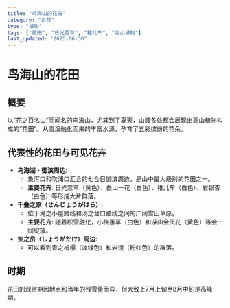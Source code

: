 ```yaml
---
title: "鸟海山的花田"
category: "自然"
type: "植物"
tags: ["花田", "日光萱草", "稚儿车", "高山植物"]
last_updated: "2025-06-30"
---
```


# 鸟海山的花田

## 概要
以“花之百名山”而闻名的鸟海山，尤其到了夏天，山腰各处都会展现出高山植物构成的“花田”。从雪溪融化而来的丰富水源，孕育了五彩缤纷的花朵。

## 代表性的花田与可见花卉
- **鸟海湖・御滨周边**:
    - 象泻口和吹浦口汇合的七合目御滨周边，是山中最大级别的花田之一。
    - **主要花卉**: 日光萱草（黄色）、白山一花（白色）、稚儿车（白色）、岩银杏（白色）等形成大片群落。
- **千叠之原（せんじょうがはら）**:
    - 位于滝之小屋路线和汤之台口路线之间的广阔雪田草原。
    - **主要花卉**: 随着积雪融化，小梅蕙草（白色）和深山金凤花（黄色）等会一同绽放。
- **笙之岳（しょうがだけ）周边**:
    - 可以看到青之栂樱（淡绿色）和岩镜（粉红色）的群落。

## 时期
花田的观赏期因地点和当年的残雪量而异，但大致上7月上旬至8月中旬是高峰期。